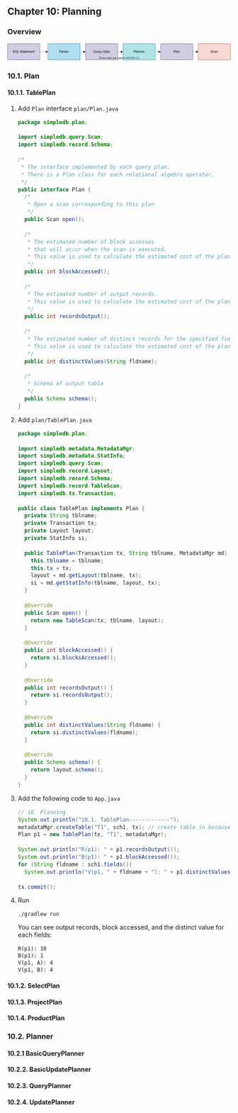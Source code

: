 ## Chapter 10: Planning

### Overview

![](planner.drawio.svg)

### 10.1. Plan

#### 10.1.1. TablePlan

1. Add `Plan` interface `plan/Plan.java`

    ```java
    package simpledb.plan;

    import simpledb.query.Scan;
    import simpledb.record.Schema;

    /*
     * The interface implemented by each query plan.
     * There is a Plan class for each relational algebra operator.
     */
    public interface Plan {
      /*
       * Open a scan corresponding to this plan
       */
      public Scan open();

      /*
       * The estimated number of block accesses
       * that will occur when the scan is executed.
       * This value is used to calculate the estimated cost of the plan
       */
      public int blockAccessed();

      /*
       * The estimated number of output records.
       * This value is used to calculate the estimated cost of the plan
       */
      public int recordsOutput();

      /*
       * The estimated number of distinct records for the specified field
       * This value is used to calculate the estimated cost of the plan
       */
      public int distinctValues(String fldname);

      /*
       * Schema of output table
       */
      public Schema schema();
    }
    ```

1. Add `plan/TablePlan.java`

    ```java
    package simpledb.plan;

    import simpledb.metadata.MetadataMgr;
    import simpledb.metadata.StatInfo;
    import simpledb.query.Scan;
    import simpledb.record.Layout;
    import simpledb.record.Schema;
    import simpledb.record.TableScan;
    import simpledb.tx.Transaction;

    public class TablePlan implements Plan {
      private String tblname;
      private Transaction tx;
      private Layout layout;
      private StatInfo si;

      public TablePlan(Transaction tx, String tblname, MetadataMgr md) {
        this.tblname = tblname;
        this.tx = tx;
        layout = md.getLayout(tblname, tx);
        si = md.getStatInfo(tblname, layout, tx);
      }

      @Override
      public Scan open() {
        return new TableScan(tx, tblname, layout);
      }

      @Override
      public int blockAccessed() {
        return si.blocksAccessed();
      }

      @Override
      public int recordsOutput() {
        return si.recordsOutput();
      }

      @Override
      public int distinctValues(String fldname) {
        return si.distinctValues(fldname);
      }

      @Override
      public Schema schema() {
        return layout.schema();
      }
    }
    ```

1. Add the following code to `App.java`

    ```java
    // 10. Planning
    System.out.println("10.1. TablePlan-------------");
    metadataMgr.createTable("T1", sch1, tx); // create table in because tabcat doesn't have a record for T1 created above
    Plan p1 = new TablePlan(tx, "T1", metadataMgr);

    System.out.println("R(p1): " + p1.recordsOutput());
    System.out.println("B(p1): " + p1.blockAccessed());
    for (String fldname : sch1.fields())
      System.out.println("V(p1, " + fldname + "): " + p1.distinctValues(fldname));

    tx.commit();
    ```

1. Run
    ```
    ./gradlew run
    ```

    You can see output records, block accessed, and the distinct value for each fields:
    ```
    R(p1): 10
    B(p1): 1
    V(p1, A): 4
    V(p1, B): 4
    ```

#### 10.1.2. SelectPlan
#### 10.1.3. ProjectPlan
#### 10.1.4. ProductPlan

### 10.2. Planner

#### 10.2.1 BasicQueryPlanner
#### 10.2.2. BasicUpdatePlanner
#### 10.2.3. QueryPlanner
#### 10.2.4. UpdatePlanner
